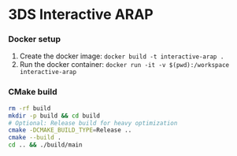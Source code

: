 # 3DS Interactive ARAP

### Docker setup
1. Create the docker image: `docker build -t interactive-arap .`
2. Run the docker container: `docker run -it -v $(pwd):/workspace interactive-arap`

### CMake build 
```bash
rm -rf build
mkdir -p build && cd build
# Optional: Release build for heavy optimization
cmake -DCMAKE_BUILD_TYPE=Release .. 
cmake --build .
cd .. && ./build/main
```
